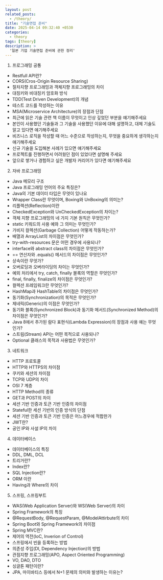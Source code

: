 ```yaml
---
layout: post
related_posts:
  - /theory/
title: "기술면접 준비"
date: 2025-04-14 09:32:40 +0530
categories:
  - theory
tags: [theory]
description: >
  '일본 기업 기술면접 준비에 관한 정리'
---
```


1. 프로그래밍 공통

 - Restfull API란?
 - CORS(Cros-Origin Resource Sharing)
 - 절차지향 프로그래밍과 객체지향 프로그래밍의 차이
 - 대칭키와 비대칭키 암호화 방식
 - TDD(Test Driven Development)의 개념
 - 테스트 코드를 작성하는 이유
 - MSA(Microservice Architecture)의 장점과 단점
 - 최근에 읽은 기술 관련 책 이름이 무엇이고 인상 깊었던 부분을 얘기해주세요
 - 본인이 사용했던 기술들과 그 기술을 사용했던 이유에 대해 설명하고, 대체 기술도 알고 있다면 얘기해주세요
 - 비즈니스 로직을 작성할 때 어느 수준으로 작성하는지, 무엇을 중요하게 생각하는지 얘기해주세요
 - 신규 기술을 도입해본 사례가 있으면 얘기해주세요
 - 프로젝트를 진행하면서 어려웠던 점이 있었다면 설명해 주세요
 - 앞으로 쌓거나 경험하고 싶은 개발자 커리어가 있다면 얘기해주세요


2. 자바 프로그래밍
 - Java 메모리 구조
 - Java 프로그래밍 언어의 주요 특징은?
 - Java의 기본 데이터 타입은 무엇이 있나요
 - Wrapper Class란 무엇이며, Boxing와 UnBoxing의 의미는?
 - 리플렉션(Reflection)이란
 - CheckedException와 UnCheckedException의 차이는?
 - 객체 지향 프로그래밍의 네 가지 기본 원칙은 무엇인가?
 - static 키워드의 사용 예와 그 의미는 무엇인가?
 - 가비지 컬렉션(Garbage Collection) 어떻게 작동하는가?
 - 배열과 ArrayList의 차이점은 무엇인가?
 - try-with-resources 문은 어떤 경우에 사용되나?
 - interface와 abstract class의 차이점은 무엇인가?
 - == 연산자와 .equals() 메서드의 차이점은 무엇인가?
 - 상속이란 무엇가?
 - 오버로딩과 오버라이딩의 차이는 무엇인가?
 - 예외 처리에서 try, catch, finally 블록의 역할은 무엇인가?
 - final, finally, finalize의 차이점은 무엇인가?
 - 컬렉션 프레임워크란 무엇인가?
 - HashMap과 HashTable의 차이점은 무엇인가?
 - 동기화(Synchronization)의 목적은 무엇인가?
 - 제네릭(Generic)의 이점은 무엇인가?
 - 동기화 블록(Synchronized Block)과 동기화 메서드(Synchronized Method)의 차이점은 무엇인가?
 - Java 8에서 추가된 람다 표현식(Lambda Expression)의 장점과 사용 예는 무엇인가?
 - 스트림(Stream) API는 어떤 목적으로 사용되나?
 - Optional 클래스의 목적과 사용법은 무엇인가?


3. 네트워크
 - HTTP 프로토콜
 - HTTP와 HTTPS의 차이점
 - 쿠키와 세션의 차이점
 - TCP와 UDP의 차이
 - OSI 7 계층
 - HTTP Method의 종류
 - GET과 POST의 차이
 - 세션 기반 인증과 토큰 기반 인증의 차이점
 - Stateful한 세션 기반의 인증 방식의 단점
 - 세션 기반 인증과 토큰 기반 인증은 어느경우에 적합한가
 - JWT란?
 - 공인 IP와 사설 IP의 차이


4. 데이터베이스
- 데이터베이스의 특징
- DDL, DML, DCL
- 트리거란?
- Index란?
- SQL Injection란?
- ORM 이란
- Having과 Where의 차이


5. 스프링, 스프링부트
 - WAS(Web Application Server)와 WS(Web Server)의 차이
 - Spring Framework의 특징
 - @RequestBody, @RequestParam, @ModelAttirbute의 차이
 - Spring Boot와 Spring Framework의 차이점
 - Spring MVC란?
 - 제어의 역전(IoC, Inverion of Control)
 - 스프링에서 빈을 등록하는 방법
 - 의존성 주입(DI, Dependency Injection)의 방법
 - 관점지향 프로그래밍(APO, Aspect Oriented Programming)
 - VO, DAO, DTO
 - 싱글톤 패턴이란?
 - JPA, 마이바티스 등에서 N+1 문제의 의미와 발생하는 이유는?
